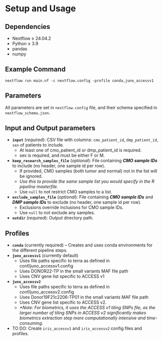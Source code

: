 # Setup and Usage

## Dependencies

* Nextflow ≥ 24.04.2
* Python ≥ 3.9
* pandas
* numpy

## Example Command

```
nextflow run main.nf -c nextflow.config -profile conda,juno_accessv1
```

## Parameters

All parameters are set in `nextflow.config` file, and their schema specified in `nextflow_schema.json`. &#x20;

## Input and Output parameters

* **`input`** (_required_): CSV file with columns: `cmo_patient_id`, `dmp_patient_id`, `sex` of patients to include.
  * At least one of cmo\_patient\_id or dmp\_patient\_id is required.
  * sex is required, and must be either F or M.
* **`keep_research_samples_file`** (_optional_): File containing _**CMO sample IDs**_ to include (no header, one sample id per row).
  * If provided, CMO samples (both tumor and normal) not in the list will be ignored.
  * _Use this to provide the same sample list you would specify in the R pipeline masterfile._
  * Use `null` to not restrict CMO samples to a list.
* **`exclude_samples_file`** (_optional_): File containing _**CMO sample IDs**_ and _**DMP sample IDs**_ to exclude (no header, one sample id per row).
  * Exclusions override inclusions for CMO sample IDs.
  * Use `null` to not exclude any samples.
* **`outdir`** (_required_): Output directory path.

## Profiles

* **`conda`** (currently required) – Creates and uses conda environments for the different pipeline steps.
* **`juno_accessv1`** (currently default)
  * Uses file paths specific to terra as defined in conf/juno\_accessv1.config
  * Uses DONOR22-TP in the small variants MAF file path
  * Uses CNV gene list specific to ACCESS v1
* **`juno_accessv2`**&#x20;
  * Uses file paths specific to terra as defined in conf/juno\_accessv2.config
  * Uses Donor19F21c2206-TP01  in the small variants MAF file path
  * Uses CNV gene list specific to ACCESS v2.
  * _\*Note: For biometrics, it uses the ACCESS v1 tiling SNPs file, as the larger number of tiling SNPs in ACCESS v2 significantly makes biometrics extraction step more computationally intensive and time-consuming._
* TO DO: Create `iris_accessv1` and `iris_accessv2` config files and profiles.&#x20;
